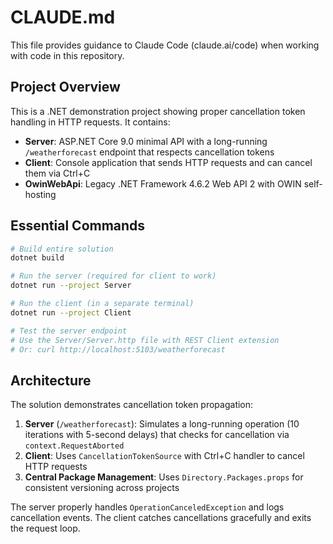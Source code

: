 # CLAUDE.md

This file provides guidance to Claude Code (claude.ai/code) when working with code in this repository.

## Project Overview

This is a .NET demonstration project showing proper cancellation token handling in HTTP requests. It contains:
- **Server**: ASP.NET Core 9.0 minimal API with a long-running `/weatherforecast` endpoint that respects cancellation tokens
- **Client**: Console application that sends HTTP requests and can cancel them via Ctrl+C
- **OwinWebApi**: Legacy .NET Framework 4.6.2 Web API 2 with OWIN self-hosting

## Essential Commands

```bash
# Build entire solution
dotnet build

# Run the server (required for client to work)
dotnet run --project Server

# Run the client (in a separate terminal)
dotnet run --project Client

# Test the server endpoint
# Use the Server/Server.http file with REST Client extension
# Or: curl http://localhost:5103/weatherforecast
```

## Architecture

The solution demonstrates cancellation token propagation:
1. **Server** (`/weatherforecast`): Simulates a long-running operation (10 iterations with 5-second delays) that checks for cancellation via `context.RequestAborted`
2. **Client**: Uses `CancellationTokenSource` with Ctrl+C handler to cancel HTTP requests
3. **Central Package Management**: Uses `Directory.Packages.props` for consistent versioning across projects

The server properly handles `OperationCanceledException` and logs cancellation events. The client catches cancellations gracefully and exits the request loop.